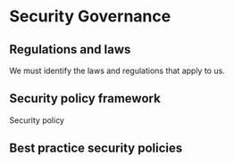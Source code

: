 # Security Governance

## Regulations and laws
We must identify the laws and regulations that apply to us.

## Security policy framework
Security policy
## Best practice security policies
